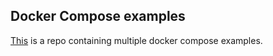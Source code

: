 ## Docker Compose examples

[This](https://github.com/docker/awesome-compose) is a repo containing multiple docker compose examples.